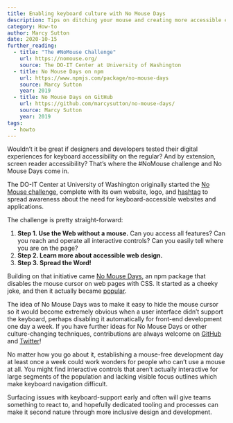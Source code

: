 ```yaml
---
title: Enabling keyboard culture with No Mouse Days
description: Tips on ditching your mouse and creating more accessible experiences.
category: How-to
author: Marcy Sutton
date: 2020-10-15
further_reading:
  - title: "The #NoMouse Challenge"
    url: https://nomouse.org/
    source: The DO-IT Center at University of Washington
  - title: No Mouse Days on npm
    url: https://www.npmjs.com/package/no-mouse-days
    source: Marcy Sutton
    year: 2019
  - title: No Mouse Days on GitHub
    url: https://github.com/marcysutton/no-mouse-days/
    source: Marcy Sutton
    year: 2019
tags:
  - howto
---
```


Wouldn’t it be great if designers and developers tested their digital experiences for keyboard accessibility on the regular? And by extension, screen reader accessibility? That’s where the #NoMouse challenge and No Mouse Days come in.

The DO-IT Center at University of Washington originally started the [No Mouse challenge](https://nomouse.org/), complete with its own website, logo, and [hashtag](https://twitter.com/hashtag/nomouse) to spread awareness about the need for keyboard-accessible websites and applications.

The challenge is pretty straight-forward:

1. **Step 1. Use the Web without a mouse.**
  Can you access all features? Can you reach and operate all interactive controls? Can you easily tell where you are on the page?
2. **Step 2. Learn more about accessible web design.**
3. **Step 3. Spread the Word!**

Building on that initiative came [No Mouse Days](https://npmjs.com/package/no-mouse-days), an npm package that disables the mouse cursor on web pages with CSS. It started as a cheeky joke, and then it actually became [popular](https://twitter.com/MiriSuzanne/status/1184142272968953856).

The idea of No Mouse Days was to make it easy to hide the mouse cursor so it would become extremely obvious when a user interface didn’t support the keyboard, perhaps disabling it automatically for front-end development one day a week. If you have further ideas for No Mouse Days or other culture-changing techniques, contributions are always welcome on [GitHub](https://github.com/marcysutton/no-mouse-days) and [Twitter](https://twitter.com/marcysutton)!

No matter how you go about it, establishing a mouse-free development day at least once a week could work wonders for people who can’t use a mouse at all. You might find interactive controls that aren’t actually interactive for large segments of the population and lacking visible focus outlines which make keyboard navigation difficult.

Surfacing issues with keyboard-support early and often will give teams something to react to, and hopefully dedicated tooling and processes can make it second nature through more inclusive design and development.
